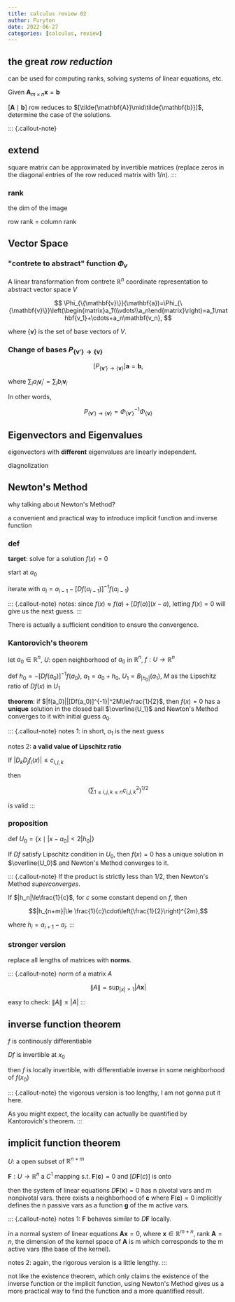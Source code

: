 ```yaml
---
title: calculus review 02
author: Furyton
date: 2022-06-27
categories: [calculus, review]
---
```


## the great *row reduction*

can be used for computing ranks, solving systems of linear equations, etc.

Given $\mathbf{A}_{m\times n}\mathbf{x}=\mathbf{b}$

$[\mathbf{A}\mid\mathbf{b}]$ row reduces to $[\tilde{\mathbf{A}}\mid\tilde{\mathbf{b}}]$, determine the case of the solutions.

::: {.callout-note}
## extend
square matrix can be approximated by invertible matrices (replace zeros in the diagonal entries of the row reduced matrix with $1/n$).
:::

### rank

the dim of the image

row rank = column rank

## Vector Space

### "contrete to abstract" function $\Phi_{v}$

A linear transformation from contrete $\mathbb{R}^n$ coordinate representation to abstract vector space $V$

$$
\Phi_{\{\mathbf{v}\}}(\mathbf{a})=\Phi_{\{\mathbf{v}\}}\left(\begin{matrix}a_1\\\vdots\\a_n\end{matrix}\right)=a_1\mathbf{v_1}+\cdots+a_n\mathbf{v_n},
$$

where $\{\mathbf{v}\}$ is the set of base vectors of $V$.

### Change of bases $P_{\{\mathbf{v}'\}\to \{\mathbf{v}\}}$

$$[P_{\{\mathbf{v}'\}\to\{\mathbf{v}\}}]\mathbf{a}=\mathbf{b},$$

where $\sum_ia_i\mathbf{v}_i'=\sum_ib_i\mathbf{v}_i$

In other words,

$$P_{\{\mathbf{v}'\}\to \{\mathbf{v}\}}=\Phi_{\{\mathbf{v}'\}}^{-1}\Phi_{\{\mathbf{v}\}}$$

## Eigenvectors and Eigenvalues

eigenvectors with **different** eigenvalues are linearly independent.

diagnolization

## Newton's Method

why talking about Newton's Method?

a convenient and practical way to introduce implicit function and inverse function

### def

**target**: solve for a solution $f(x)=0$

start at $a_0$

iterate with $a_i=a_{i-1}-[Df(a_{i-1})]^{-1}f(a_{i-1})$

::: {.callout-note}
notes: since $f(x)\approx f(a)+[Df(a)](x-a)$, letting $f(x)=0$ will give us the next guess.
:::

There is actually a sufficient condition to ensure the convergence.

### Kantorovich's theorem

let $a_0\in\mathbb{R}^n$, $U$: open neighborhood of $a_0$ in $\mathbb{R}^n$, $f:U\to\mathbb{R}^n$

def $h_0=-[Df(a_0)]^{-1}f(a_0)$, $a_1=a_0+h_0$, $U_1=B_{|h_0|}(a_1)$, $M$ as the Lipschitz ratio of $Df(x)$ in $U_1$

**theorem**: if $|f(a_0)||[Df(a_0)]^{-1}|^2M\le\frac{1}{2}$, then $f(x)=0$ has a **unique** solution in the closed ball $\overline{U_1}$ and Newton's Method converges to it with initial guess $a_0$.

::: {.callout-note}
notes 1: in short, $a_1$ is the next guess

notes 2: **a valid value of Lipschitz ratio**

If $|D_kD_jf_i(x)|\le c_{i,j,k}$

then

$$\left(\sum_{1\le i,j,k\le n}c_{i,j,k}^2\right)^{1/2}$$

is valid
:::

### proposition

def $U_0=\{x\mid |x-a_0|\lt 2|h_0|\}$

If $Df$ satisfy Lipschitz condition in $U_0$, then $f(x)=0$ has a unique solution in $\overline{U_0}$ and Newton's Method converges to it.

::: {.callout-note}
If the product is strictly less than $1/2$, then Newton's Method *superconverges*.

If $|h_n|\le\frac{1}{c}$, for $c$ some constant depend on $f$, then

$$|h_{n+m}|\le \frac{1}{c}\cdot\left(\frac{1}{2}\right)^{2m},$$

where $h_i=a_{i+1}-a_{i}$.
:::

### stronger version

replace all lengths of matrices with **norms**.

::: {.callout-note}
norm of a matrix $A$

$$\lVert A\rVert=\sup_{|x|=1} |A\mathbf{x}|$$

easy to check: $\lVert A\rVert\le |A|$
:::

## inverse function theorem

$f$ is continously differentiable

$Df$ is invertible at $x_0$

then $f$ is locally invertible, with differentiable inverse in some neighborhood of $f(x_0)$

::: {.callout-note}
the vigorous version is too lengthy, I am not gonna put it here.

As you might expect, the locality can actually be quantified by Kantorovich's theorem.
:::

## implicit function theorem

$U$: a open subset of $\mathbb{R}^{n+m}$

$\mathbf{F}:U\to\mathbb{R}^n$ a $C^1$ mapping s.t. $\mathbf{F}(\mathbf{c})=0$ and $[D\mathbf{F}(c)]$ is onto

then the system of linear equations $D\mathbf{F}(\mathbf{x})=0$ has n pivotal vars and m nonpivotal vars. there exists a neighborhood of $\mathbf{c}$ where $\mathbf{F}(\mathbf{c})=0$ implicitly defines the n passive vars as a function $\mathbf{g}$ of the m active vars.

::: {.callout-note}
notes 1: $\mathbf{F}$ behaves similar to $D\mathbf{F}$ locally.

in a normal system of linear equations $\mathbf{Ax}=0$, where $\mathbf{x}\in\mathbb{R}^{m+n}$,  $\textrm{rank }\mathbf{A}=n$, the dimension of the kernel space of $\mathbf{A}$ is m which corresponds to the m active vars (the base of the kernel).

notes 2: again, the rigorous version is a little lengthy.
:::

not like the existence theorem, which only claims the existence of the inverse function or the implicit function, using Newton's Method gives us a more practical way to find the function and a more quantified result.
